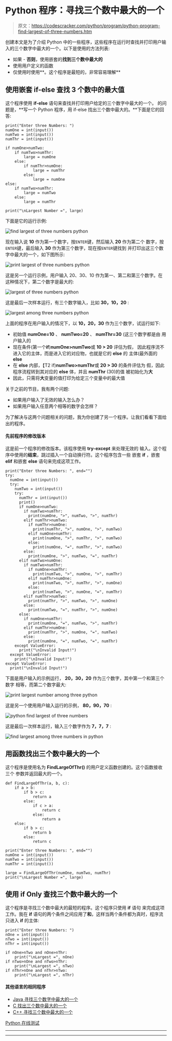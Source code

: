 # Python 程序：寻找三个数中最大的一个

> 原文：<https://codescracker.com/python/program/python-program-find-largest-of-three-numbers.htm>

创建本文是为了介绍 Python 中的一些程序，这些程序在运行时查找并打印用户输入的三个数字中最大的一个。以下是使用的方法列表:

*   如果 - **否则**，使用嵌套的**找到三个数中最大的**
*   使用用户定义的函数
*   仅使用时使用**。这个程序是最短的，非常容易理解**

## 使用嵌套 if-else 查找 3 个数中的最大值

这个程序使用 **if-else** 语句来查找并打印用户给定的三个数字中最大的一个。 的问题是，**写一个 Python 程序，用 if-else 找出三个数中最大的。**下面是它的回答:

```
print("Enter three Numbers: ")
numOne = int(input())
numTwo = int(input())
numThr = int(input())

if numOne>numTwo:
    if numTwo>numThr:
        large = numOne
    else:
        if numThr>numOne:
            large = numThr
        else:
            large = numOne
else:
    if numTwo>numThr:
        large = numTwo
    else:
        large = numThr

print("\nLargest Number =", large)
```

下面是它的运行示例:

![find largest of three numbers python](img/0e3452cc97e902bfc5df3e3518dfcf19.png)

现在输入说 **10** 作为第一个数字，按`ENTER`键，然后输入 **20** 作为第二个 数字，按`ENTER`键，最后输入 **30** 作为第三个数字，现在按`ENTER`键找到 并打印出这三个数字中最大的一个，如下图所示:

![print largest of three numbers python](img/20268486cf2fee240152e7f34808f3de.png)

这是另一个运行示例，用户输入 20、30、10 作为第一、第二和第三个数字。在这种情况下，第二个数字是最大的:

![largest of three numbers python](img/89017a938647cb5db26a2679246cbb1d.png)

这是最后一次样本运行，有三个数字输入，比如 **30，10，20** :

![largest among three numbers python](img/ec4dfd26380e7efdf3229d440a059691.png)

上面的程序在用户输入的情况下，以 **10，20，30** 作为三个数字，试运行如下:

*   初始值 **numOne=10** 、 **numTwo=20** 、 **numThr=30** (这三个数字都是由 用户输入的
*   现在条件(第一个**if**)**numOne>numTwo**或 **10 > 20** 评估为假， 因此程序流不进入它的主体，而是进入它的对应物，也就是它的 **else** 的 主体(最外面的 **else**
*   在 **else** 内部，【T2 if)**numTwo>numThr**或 **20 > 30** 的条件评估为 假，因此程序流程转到其对应的 **else** 体，并且 **numThr** (30)的值 被初始化为**大**
*   因此，只需将**大**变量的值打印为给定三个变量中的最大值

关于之前的节目，我有两个问题:

*   如果用户输入了无效的输入怎么办？
*   如果用户输入任意两个相等的数字会怎样？

为了解决与这两个问题相关的问题，我为你创建了另一个程序。让我们看看下面给出的程序。

#### 先前程序的修改版本

这是前一个程序的修改版本。该程序使用 **try-except** 来处理无效的 输入。这个程序中使用的**结束**，跳过插入一个自动换行符。这个程序包含一些 嵌套 **if** ，嵌套 **elif** 和嵌套 **else** 语句来完成这项工作。

```
print("Enter three Numbers: ", end="")
try:
  numOne = int(input())
  try:
    numTwo = int(input())
    try:
      numThr = int(input())
      print()
      if numOne>numTwo:
        if numTwo>numThr:
          print(numOne, ">", numTwo, ">", numThr)
        elif numThr>numTwo:
          if numThr>numOne:
            print(numThr, ">", numOne, ">", numTwo)
          elif numOne>numThr:
            print(numOne, ">", numThr, ">", numTwo)
          else:
            print(numOne, "=", numThr, ">", numTwo)
        else:
          print(numOne, ">", numTwo, "=", numThr)
      elif numTwo>numOne:
        if numTwo>numThr:
          if numOne>numThr:
            print(numTwo, ">", numOne, ">", numThr)
          elif numThr>numOne:
            print(numTwo, ">", numThr, ">", numOne)
          else:
            print(numTwo, ">", numOne, "=", numThr)
        elif numThr>numTwo:
          print(numThr, ">", numTwo, ">", numOne)
        else:
          print(numTwo, "=", numThr, ">", numOne)
      else:
        if numOne>numThr:
          print(numOne, "=", numTwo, ">", numThr)
        elif numThr>numOne:
          print(numThr, ">", numOne, "=", numTwo)
        else:
          print(numOne, "=", numTwo, "=", numThr)
    except ValueError:
      print("\nInvalid Input!")
  except ValueError:
    print("\nInvalid Input!")
except ValueError:
  print("\nInvalid Input!")
```

下面是用户输入的示例运行， **20，30，20** 作为三个数字，其中第一个和第三个数字 相等，而第二个数字最大:

![print largest number among three python](img/579a46042c7c6adb7523f51d8d03e506.png)

这是另一个使用用户输入运行的示例， **80，90，70** :

![python find largest of three numbers](img/16783dd5514811ba91144ca4c104cc12.png)

这是最后一次样本运行，输入三个数字作为 **7，7，7** :

![find largest among three numbers in python](img/dedb02124770080fdecfbbd3983854f9.png)

## 用函数找出三个数中最大的一个

这个程序是使用名为 **FindLargeOfThr()** 的用户定义函数创建的。这个函数接收三个 参数并返回最大的一个。

```
def FindLargeOfThr(a, b, c):
    if a > b:
        if b > c:
            return a
        else:
            if c > a:
                return c
            else:
                return a
    else:
        if b > c:
            return b
        else:
            return c

print("Enter three Numbers: ", end="")
numOne = int(input())
numTwo = int(input())
numThr = int(input())

large = FindLargeOfThr(numOne, numTwo, numThr)
print("\nLargest Number =", large)
```

## 使用 if Only 查找三个数中最大的一个

这个程序是寻找三个数中最大的最短的程序。这个程序只使用 **if** 语句 来完成这项工作。我在 **if** 语句的两个条件之间应用了**和**，这样当两个条件都为真时，程序流 只进入 **if** 的主体:

```
print("Enter three Numbers: ")
nOne = int(input())
nTwo = int(input())
nThr = int(input())

if nOne>nTwo and nOne>nThr:
    print("\nLargest =", nOne)
if nTwo>nOne and nTwo>nThr:
    print("\nLargest =", nTwo)
if nThr>nOne and nThr>nTwo:
    print("\nLargest =", nThr)
```

#### 其他语言的相同程序

*   [Java 寻找三个数字中最大的一个](/java/program/java-program-find-largest-of-three-numbers.htm)
*   [C 找出三个数中最大的一个](/c/program/c-program-find-greatest-of-three-numbers.htm)
*   [C++ 寻找三个数中最大的一个](/cpp/program/cpp-program-find-greatest-of-three-numbers.htm)

[Python 在线测试](/exam/showtest.php?subid=10)

* * *

* * *